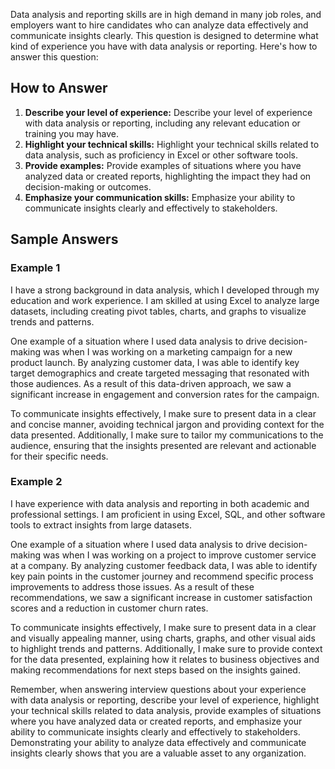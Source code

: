 
Data analysis and reporting skills are in high demand in many job roles, and employers want to hire candidates who can analyze data effectively and communicate insights clearly. This question is designed to determine what kind of experience you have with data analysis or reporting. Here's how to answer this question:

How to Answer
-------------

1. **Describe your level of experience:** Describe your level of experience with data analysis or reporting, including any relevant education or training you may have.
2. **Highlight your technical skills:** Highlight your technical skills related to data analysis, such as proficiency in Excel or other software tools.
3. **Provide examples:** Provide examples of situations where you have analyzed data or created reports, highlighting the impact they had on decision-making or outcomes.
4. **Emphasize your communication skills:** Emphasize your ability to communicate insights clearly and effectively to stakeholders.

Sample Answers
--------------

### Example 1

I have a strong background in data analysis, which I developed through my education and work experience. I am skilled at using Excel to analyze large datasets, including creating pivot tables, charts, and graphs to visualize trends and patterns.

One example of a situation where I used data analysis to drive decision-making was when I was working on a marketing campaign for a new product launch. By analyzing customer data, I was able to identify key target demographics and create targeted messaging that resonated with those audiences. As a result of this data-driven approach, we saw a significant increase in engagement and conversion rates for the campaign.

To communicate insights effectively, I make sure to present data in a clear and concise manner, avoiding technical jargon and providing context for the data presented. Additionally, I make sure to tailor my communications to the audience, ensuring that the insights presented are relevant and actionable for their specific needs.

### Example 2

I have experience with data analysis and reporting in both academic and professional settings. I am proficient in using Excel, SQL, and other software tools to extract insights from large datasets.

One example of a situation where I used data analysis to drive decision-making was when I was working on a project to improve customer service at a company. By analyzing customer feedback data, I was able to identify key pain points in the customer journey and recommend specific process improvements to address those issues. As a result of these recommendations, we saw a significant increase in customer satisfaction scores and a reduction in customer churn rates.

To communicate insights effectively, I make sure to present data in a clear and visually appealing manner, using charts, graphs, and other visual aids to highlight trends and patterns. Additionally, I make sure to provide context for the data presented, explaining how it relates to business objectives and making recommendations for next steps based on the insights gained.

Remember, when answering interview questions about your experience with data analysis or reporting, describe your level of experience, highlight your technical skills related to data analysis, provide examples of situations where you have analyzed data or created reports, and emphasize your ability to communicate insights clearly and effectively to stakeholders. Demonstrating your ability to analyze data effectively and communicate insights clearly shows that you are a valuable asset to any organization.

